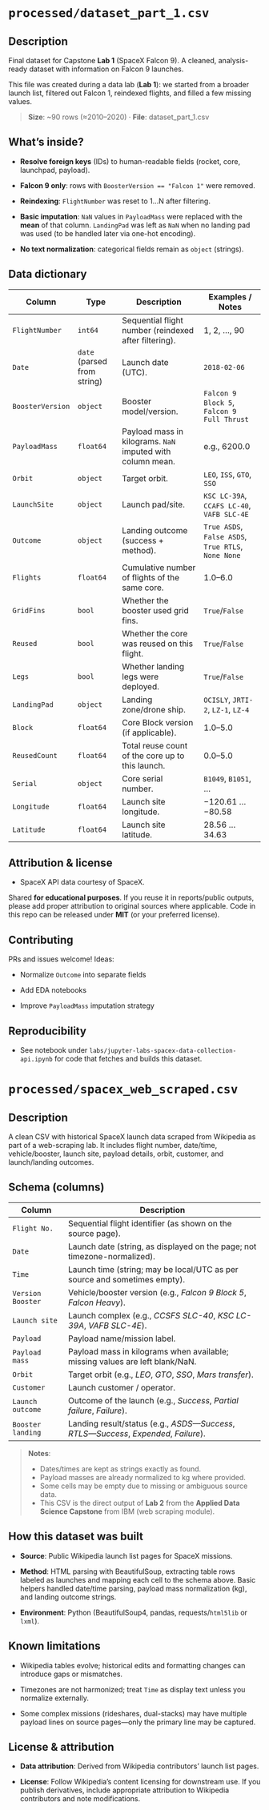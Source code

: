 # `processed/dataset_part_1.csv`

## Description  
Final dataset for Capstone **Lab 1** (SpaceX Falcon 9). A cleaned, analysis-ready dataset with information on Falcon 9 launches.

This file was created during a data lab (**Lab 1**): we started from a broader launch list, filtered out Falcon 1, reindexed flights, and filled a few missing values.

> **Size**: ~90 rows (≈2010–2020) · **File**: dataset_part_1.csv

## What’s inside?

- **Resolve foreign keys** (IDs) to human-readable fields (rocket, core, launchpad, payload).

- **Falcon 9 only**: rows with `BoosterVersion == "Falcon 1"` were removed.

- **Reindexing**: `FlightNumber` was reset to 1…N after filtering.

- **Basic imputation**: `NaN` values in `PayloadMass` were replaced with the **mean** of that column. `LandingPad` was left as `NaN` when no landing pad was used (to be handled later via one-hot encoding).

- **No text normalization**: categorical fields remain as `object` (strings).

## Data dictionary

| Column           | Type                             | Description                                                | Examples / Notes                                    |
| ---------------- | -------------------------------- | ---------------------------------------------------------- | --------------------------------------------------- |
| `FlightNumber`   | `int64`                          | Sequential flight number (reindexed after filtering).      | 1, 2, …, 90                                         |
| `Date`           | `date` (parsed from string) | Launch date (UTC).                                         | `2018-02-06`                                        |
| `BoosterVersion` | `object`                         | Booster model/version.                                     | `Falcon 9 Block 5`, `Falcon 9 Full Thrust`          |
| `PayloadMass`    | `float64`                        | Payload mass in kilograms. `NaN` imputed with column mean. | e.g., 6200.0                                        |
| `Orbit`          | `object`                         | Target orbit.                                              | `LEO`, `ISS`, `GTO`, `SSO`                          |
| `LaunchSite`     | `object`                         | Launch pad/site.                                           | `KSC LC-39A`, `CCAFS LC-40`, `VAFB SLC-4E`          |
| `Outcome`        | `object`                         | Landing outcome (success + method).                        | `True ASDS`, `False ASDS`, `True RTLS`, `None None` |
| `Flights`        | `float64`                        | Cumulative number of flights of the same core.             | 1.0–6.0                                             |
| `GridFins`       | `bool`                           | Whether the booster used grid fins.                        | `True`/`False`                                      |
| `Reused`         | `bool`                           | Whether the core was reused on this flight.                | `True`/`False`                                      |
| `Legs`           | `bool`                           | Whether landing legs were deployed.                        | `True`/`False`                                      |
| `LandingPad`     | `object`                         | Landing zone/drone ship.                                   | `OCISLY`, `JRTI-2`, `LZ-1`, `LZ-4`                  |
| `Block`          | `float64`                        | Core Block version (if applicable).                        | 1.0–5.0                                             |
| `ReusedCount`    | `float64`                        | Total reuse count of the core up to this launch.           | 0.0–5.0                                             |
| `Serial`         | `object`                         | Core serial number.                                        | `B1049`, `B1051`, …                                 |
| `Longitude`      | `float64`                        | Launch site longitude.                                     | −120.61 … −80.58                                    |
| `Latitude`       | `float64`                        | Launch site latitude.                                      | 28.56 … 34.63                                       |


## Attribution & license

- SpaceX API data courtesy of SpaceX.  

Shared **for educational purposes**. If you reuse it in reports/public outputs, please add proper attribution to original sources where applicable. Code in this repo can be released under **MIT** (or your preferred license).

## Contributing

PRs and issues welcome! Ideas:

- Normalize `Outcome` into separate fields

- Add EDA notebooks

- Improve `PayloadMass` imputation strategy

## Reproducibility

- See notebook under `labs/jupyter-labs-spacex-data-collection-api.ipynb` for code that fetches and builds this dataset.  


# `processed/spacex_web_scraped.csv`

## Description

A clean CSV with historical SpaceX launch data scraped from Wikipedia as part of a web-scraping lab. It includes flight number, date/time, vehicle/booster, launch site, payload details, orbit, customer, and launch/landing outcomes.

## Schema (columns)

| Column            | Description                                                                          |
| ----------------- | ------------------------------------------------------------------------------------ |
| `Flight No.`      | Sequential flight identifier (as shown on the source page).                          |
| `Date`            | Launch date (string, as displayed on the page; not timezone-normalized).             |
| `Time`            | Launch time (string; may be local/UTC as per source and sometimes empty).            |
| `Version Booster` | Vehicle/booster version (e.g., *Falcon 9 Block 5*, *Falcon Heavy*).                  |
| `Launch site`     | Launch complex (e.g., *CCSFS SLC-40*, *KSC LC-39A*, *VAFB SLC-4E*).                  |
| `Payload`         | Payload name/mission label.                                                          |
| `Payload mass`    | Payload mass in kilograms when available; missing values are left blank/NaN.         |
| `Orbit`           | Target orbit (e.g., *LEO*, *GTO*, *SSO*, *Mars transfer*).                           |
| `Customer`        | Launch customer / operator.                                                          |
| `Launch outcome`  | Outcome of the launch (e.g., *Success*, *Partial failure*, *Failure*).               |
| `Booster landing` | Landing result/status (e.g., *ASDS—Success*, *RTLS—Success*, *Expended*, *Failure*). |


> **Notes**:<br>
> - Dates/times are kept as strings exactly as found.
> - Payload masses are already normalized to kg where provided.
> - Some cells may be empty due to missing or ambiguous source data.
> - This CSV is the direct output of **Lab 2** from the **Applied Data Science Capstone** from IBM (web scraping module).

## How this dataset was built

- **Source**: Public Wikipedia launch list pages for SpaceX missions.

- **Method**: HTML parsing with BeautifulSoup, extracting table rows labeled as launches and mapping each cell to the schema above. Basic helpers handled date/time parsing, payload mass normalization (kg), and landing outcome strings.

- **Environment**: Python (BeautifulSoup4, pandas, requests/`html5lib` or `lxml`).

## Known limitations

- Wikipedia tables evolve; historical edits and formatting changes can introduce gaps or mismatches.

- Timezones are not harmonized; treat `Time` as display text unless you normalize externally.

- Some complex missions (rideshares, dual-stacks) may have multiple payload lines on source pages—only the primary line may be captured.

## License & attribution

- **Data attribution**: Derived from Wikipedia contributors’ launch list pages.

- **License**: Follow Wikipedia’s content licensing for downstream use. If you publish derivatives, include appropriate attribution to Wikipedia contributors and note modifications.
